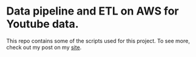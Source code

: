 # Data pipeline and ETL on AWS for Youtube data.

This repo contains some of the scripts used for this project. To see more, check out my post on my [site](https://khoshrozeh.com/projects/aws-etl-youtube-pipeline/).
